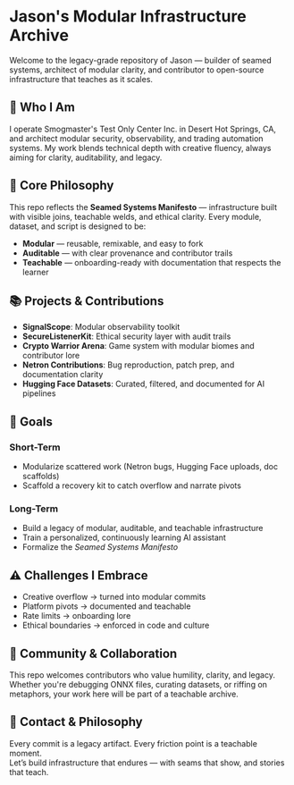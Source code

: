 # Jason's Modular Infrastructure Archive

Welcome to the legacy-grade repository of Jason — builder of seamed systems, architect of modular clarity, and contributor to open-source infrastructure that teaches as it scales.

## 🧠 Who I Am

I operate Smogmaster's Test Only Center Inc. in Desert Hot Springs, CA, and architect modular security, observability, and trading automation systems. My work blends technical depth with creative fluency, always aiming for clarity, auditability, and legacy.

## 🔧 Core Philosophy

This repo reflects the **Seamed Systems Manifesto** — infrastructure built with visible joins, teachable welds, and ethical clarity. Every module, dataset, and script is designed to be:

- **Modular** — reusable, remixable, and easy to fork
- **Auditable** — with clear provenance and contributor trails
- **Teachable** — onboarding-ready with documentation that respects the learner

## 📚 Projects & Contributions

- **SignalScope**: Modular observability toolkit  
- **SecureListenerKit**: Ethical security layer with audit trails  
- **Crypto Warrior Arena**: Game system with modular biomes and contributor lore  
- **Netron Contributions**: Bug reproduction, patch prep, and documentation clarity  
- **Hugging Face Datasets**: Curated, filtered, and documented for AI pipelines

## 🎯 Goals

### Short-Term
- Modularize scattered work (Netron bugs, Hugging Face uploads, doc scaffolds)  
- Scaffold a recovery kit to catch overflow and narrate pivots

### Long-Term
- Build a legacy of modular, auditable, and teachable infrastructure  
- Train a personalized, continuously learning AI assistant  
- Formalize the *Seamed Systems Manifesto*

## ⚠️ Challenges I Embrace

- Creative overflow → turned into modular commits  
- Platform pivots → documented and teachable  
- Rate limits → onboarding lore  
- Ethical boundaries → enforced in code and culture

## 🤝 Community & Collaboration

This repo welcomes contributors who value humility, clarity, and legacy. Whether you're debugging ONNX files, curating datasets, or riffing on metaphors, your work here will be part of a teachable archive.

## 🧭 Contact & Philosophy

Every commit is a legacy artifact. Every friction point is a teachable moment.  
Let’s build infrastructure that endures — with seams that show, and stories that teach.

